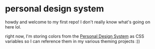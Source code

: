 # personal design system

howdy and welcome to my first repo! I don't really know what's going on here lol. 

right now, I'm storing colors from the [Personal Design System](https://www.figma.com/file/ByqrrFoe3vcU3nk8Q5g9Qw/personal-design-system-(21-12-10)?node-id=0%3A1) as CSS variables so I can reference them in my various theming projects :))
